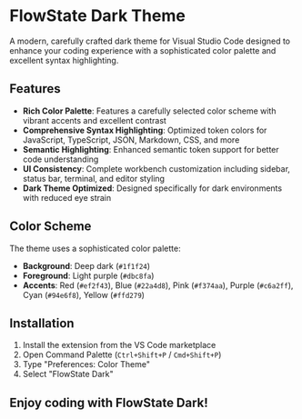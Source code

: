 # FlowState Dark Theme

A modern, carefully crafted dark theme for Visual Studio Code designed to enhance your coding experience with a sophisticated color palette and excellent syntax highlighting.

## Features

- **Rich Color Palette**: Features a carefully selected color scheme with vibrant accents and excellent contrast
- **Comprehensive Syntax Highlighting**: Optimized token colors for JavaScript, TypeScript, JSON, Markdown, CSS, and more
- **Semantic Highlighting**: Enhanced semantic token support for better code understanding
- **UI Consistency**: Complete workbench customization including sidebar, status bar, terminal, and editor styling
- **Dark Theme Optimized**: Designed specifically for dark environments with reduced eye strain

## Color Scheme

The theme uses a sophisticated color palette:
- **Background**: Deep dark (`#1f1f24`)
- **Foreground**: Light purple (`#dbc8fa`)
- **Accents**: Red (`#ef2f43`), Blue (`#22a4d8`), Pink (`#f374aa`), Purple (`#c6a2ff`), Cyan (`#94e6f8`), Yellow (`#ffd279`)

## Installation

1. Install the extension from the VS Code marketplace
2. Open Command Palette (`Ctrl+Shift+P` / `Cmd+Shift+P`)
3. Type "Preferences: Color Theme"
4. Select "FlowState Dark"

## Enjoy coding with FlowState Dark!
